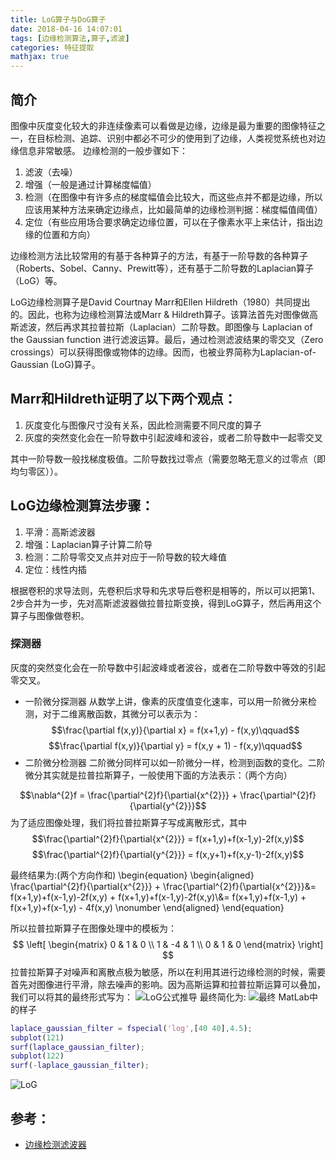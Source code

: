 ```yaml
---
title: LoG算子与DoG算子
date: 2018-04-16 14:07:01
tags: [边缘检测算法,算子,滤波]
categories: 特征提取
mathjax: true
---
```

## 简介
图像中灰度变化较大的非连续像素可以看做是边缘，边缘是最为重要的图像特征之一，在目标检测、追踪、识别中都必不可少的使用到了边缘，人类视觉系统也对边缘信息非常敏感。
边缘检测的一般步骤如下：
1. 滤波（去噪）
2. 增强（一般是通过计算梯度幅值）
3. 检测（在图像中有许多点的梯度幅值会比较大，而这些点并不都是边缘，所以应该用某种方法来确定边缘点，比如最简单的边缘检测判据：梯度幅值阈值）
4. 定位（有些应用场合要求确定边缘位置，可以在子像素水平上来估计，指出边缘的位置和方向）

边缘检测方法比较常用的有基于各种算子的方法，有基于一阶导数的各种算子（Roberts、Sobel、Canny、Prewitt等），还有基于二阶导数的Laplacian算子（LoG）等。

LoG边缘检测算子是David Courtnay Marr和Ellen Hildreth（1980）共同提出的。因此，也称为边缘检测算法或Marr & Hildreth算子。该算法首先对图像做高斯滤波，然后再求其拉普拉斯（Laplacian）二阶导数。即图像与 Laplacian of the Gaussian function 进行滤波运算。最后，通过检测滤波结果的零交叉（Zero crossings）可以获得图像或物体的边缘。因而，也被业界简称为Laplacian-of-Gaussian (LoG)算子。

## Marr和Hildreth证明了以下两个观点：
1. 灰度变化与图像尺寸没有关系，因此检测需要不同尺度的算子
2. 灰度的突然变化会在一阶导数中引起波峰和波谷，或者二阶导数中一起零交叉

其中一阶导数一般找梯度极值。二阶导数找过零点（需要忽略无意义的过零点（即均匀零区））。

## LoG边缘检测算法步骤：

1. 平滑：高斯滤波器
2. 增强：Laplacian算子计算二阶导
3. 检测：二阶导零交叉点并对应于一阶导数的较大峰值
4. 定位：线性内插

根据卷积的求导法则，先卷积后求导和先求导后卷积是相等的，所以可以把第1、2步合并为一步，先对高斯滤波器做拉普拉斯变换，得到LoG算子，然后再用这个算子与图像做卷积。

### 探测器
灰度的突然变化会在一阶导数中引起波峰或者波谷，或者在二阶导数中等效的引起零交叉。
* 一阶微分探测器
从数学上讲，像素的灰度值变化速率，可以用一阶微分来检测，对于二维离散函数，其微分可以表示为：
$$\frac{\partial f(x,y)}{\partial x} = f(x+1,y) - f(x,y)\qquad$$
$$\frac{\partial f(x,y)}{\partial y} = f(x,y + 1) - f(x,y)\qquad$$
* 二阶微分检测器
二阶微分同样可以如一阶微分一样，检测到函数的变化。二阶微分其实就是拉普拉斯算子，一般使用下面的方法表示：（两个方向）

$$\nabla^{2}f = \frac{\partial^{2}f}{\partial{x^{2}}} + \frac{\partial^{2}f}{\partial{y^{2}}}$$
为了适应图像处理，我们将拉普拉斯算子写成离散形式，其中
$$\frac{\partial^{2}f}{\partial{x^{2}}} = f(x+1,y)+f(x-1,y)-2f(x,y)$$
$$\frac{\partial^{2}f}{\partial{y^{2}}} = f(x,y+1)+f(x,y-1)-2f(x,y)$$

最终结果为:(两个方向作和)
\begin{equation}
\begin{aligned}
\frac{\partial^{2}f}{\partial{x^{2}}} + \frac{\partial^{2}f}{\partial{x^{2}}}&= f(x+1,y)+f(x-1,y)-2f(x,y) + f(x+1,y)+f(x-1,y)-2f(x,y)\\&= f(x+1,y)+f(x-1,y) + f(x+1,y)+f(x-1,y) - 4f(x,y)
\nonumber
\end{aligned}
\end{equation}

所以拉普拉斯算子在图像处理中的模板为：
$$
 \left[
 \begin{matrix}
   0 & 1 & 0 \\
   1 & -4 & 1 \\
   0 & 1 & 0
  \end{matrix}
  \right]
$$
拉普拉斯算子对噪声和离散点极为敏感，所以在利用其进行边缘检测的时候，需要首先对图像进行平滑，除去噪声的影响。因为高斯运算和拉普拉斯运算可以叠加，我们可以将其的最终形式写为：
![LoG公式推导](./LoG.png)
最终简化为:
![最终](./LoG公式最终形式.png)
MatLab中的样子
```Matlab
laplace_gaussian_filter = fspecial('log',[40 40],4.5);
subplot(121)
surf(laplace_gaussian_filter);
subplot(122)
surf(-laplace_gaussian_filter);
```
![LoG](./LoG算子.png)
## 参考：
* [边缘检测滤波器](https://www.jianshu.com/p/2ac784fd22fc)